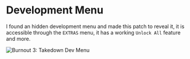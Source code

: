 # Development Menu

I found an hidden development menu and made this patch to reveal it, it is accessible through the `EXTRAS` menu, it has a working `Unlock All` feature and more.

![Burnout 3: Takedown Dev Menu](https://github.com/user-attachments/assets/a44a9d32-082a-4e59-bfb0-67adcae7c5c4)
